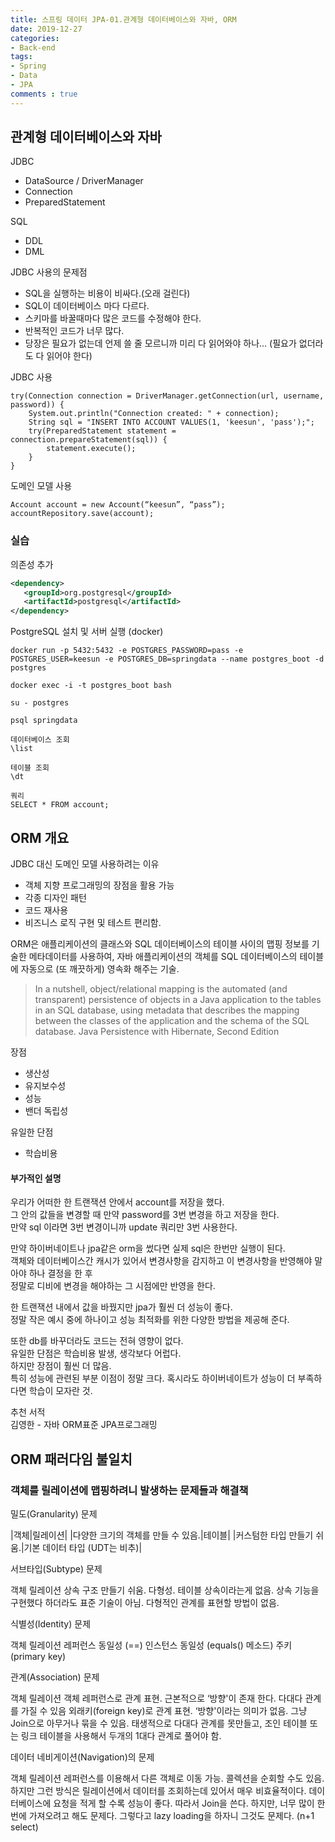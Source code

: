 ```yaml
---
title: 스프링 데이터 JPA-01.관계형 데이터베이스와 자바, ORM 
date: 2019-12-27
categories: 
- Back-end
tags:
- Spring 
- Data
- JPA
comments : true
---
```


## 관계형 데이터베이스와 자바
JDBC
- DataSource / DriverManager
- Connection
- PreparedStatement

SQL
- DDL
- DML

JDBC 사용의 문제점
- SQL을 실행하는 비용이 비싸다.(오래 걸린다)
- SQL이 데이터베이스 마다 다르다.
- 스키마를 바꿀때마다 많은 코드를 수정해야 한다.
- 반복적인 코드가 너무 많다.
- 당장은 필요가 없는데 언제 쓸 줄 모르니까 미리 다 읽어와야 하나... (필요가 없더라도 다 읽어야 한다)

JDBC 사용
~~~
try(Connection connection = DriverManager.getConnection(url, username, password)) {
    System.out.println("Connection created: " + connection);
    String sql = "INSERT INTO ACCOUNT VALUES(1, 'keesun', 'pass');";
    try(PreparedStatement statement = connection.prepareStatement(sql)) {
        statement.execute();
    }
}
~~~


도메인 모델 사용
~~~
Account account = new Account(“keesun”, “pass”);
accountRepository.save(account);
~~~

### 실습
의존성 추가 
~~~xml
<dependency>
   <groupId>org.postgresql</groupId>
   <artifactId>postgresql</artifactId>
</dependency>
~~~
PostgreSQL 설치 및 서버 실행 (docker)
~~~
docker run -p 5432:5432 -e POSTGRES_PASSWORD=pass -e POSTGRES_USER=keesun -e POSTGRES_DB=springdata --name postgres_boot -d postgres

docker exec -i -t postgres_boot bash

su - postgres

psql springdata

데이터베이스 조회
\list

테이블 조회
\dt

쿼리
SELECT * FROM account;
~~~


## ORM 개요

JDBC 대신 도메인 모델 사용하려는 이유
- 객체 지향 프로그래밍의 장점을 활용 가능
- 각종 디자인 패턴
- 코드 재사용
- 비즈니스 로직 구현 및 테스트 편리함.

ORM은 애플리케이션의 클래스와 SQL 데이터베이스의 테이블 사이의 맵핑 정보를 기술한 메타데이터를 사용하여, 자바 애플리케이션의 객체를 SQL 데이터베이스의 테이블에 자동으로 (또 깨끗하게) 영속화 해주는 기술.

>In a nutshell, object/relational mapping is the automated (and transparent) persistence of objects in a Java application to the tables in an SQL database, using metadata that describes the mapping between the classes of the application and the schema of the SQL database.
Java Persistence with Hibernate, Second Edition


장점
- 생산성
- 유지보수성
- 성능
- 밴더 독립성

유일한 단점
- 학습비용


#### 부가적인 설명         
우리가 어떠한 한 트랜잭션 안에서 account를 저장을 했다.       
그 안의 값들을 변경할 때 만약 password를 3번 변경을 하고 저장을 한다.       
만약 sql 이라면 3번 변경이니까 update 쿼리만 3번 사용한다.         

만약 하이버네이트나 jpa같은 orm을 썼다면 실제 sql은 한번만 실행이 된다.          
객체와 데이터베이스간 캐시가 있어서 변경사항을 감지하고 이 변경사항을 반영해야 말아야 하나 결정을 한 후               
정말로 디비에 변경을 해야하는 그 시점에만 반영을 한다.     

한 트랜잭션 내에서 값을 바꿨지만 jpa가 훨씬 더 성능이 좋다.          
정말 작은 예시 중에 하나이고 성능 최적화를 위한 다양한 방법을 제공해 준다.  

또한 db를 바꾸더라도 코드는 전혀 영향이 없다.      
유일한 단점은 학습비용 발생, 생각보다 어럽다.        
하지만 장점이 훨씬 더 많음.        
특히 성능에 관련된 부분 이점이 정말 크다. 혹시라도 하이버네이트가 성능이 더 부족하다면 학습이 모자란 것.      

추천 서적          
김영한 - 자바 ORM표준 JPA프로그래밍      



## ORM 패러다임 불일치

### 객체를 릴레이션에 맵핑하려니 발생하는 문제들과 해결책

밀도(Granularity) 문제

|객체|릴레이션|
|다양한 크기의 객체를 만들 수 있음.|테이블|
|커스텀한 타입 만들기 쉬움.|기본 데이터 타입 (UDT는 비추)|



서브타입(Subtype) 문제

객체
릴레이션
상속 구조 만들기 쉬움.
다형성.
테이블 상속이라는게 없음.
상속 기능을 구현했다 하더라도 표준 기술이 아님.
다형적인 관계를 표현할 방법이 없음.

식별성(Identity) 문제

객체
릴레이션
레퍼런스 동일성 (==)
인스턴스 동일성 (equals() 메소드)
주키 (primary key)

관계(Association) 문제

객체
릴레이션
객체 레퍼런스로 관계 표현.
근본적으로 ‘방향'이 존재 한다.
다대다 관계를 가질 수 있음
외래키(foreign key)로 관계 표현.
‘방향'이라는 의미가 없음. 그냥 Join으로 아무거나 묶을 수 있음.
태생적으로 다대다 관계를 못만들고, 조인 테이블 또는 링크 테이블을 사용해서 두개의 1대다 관계로 풀어야 함. 

데이터 네비게이션(Navigation)의 문제

객체
릴레이션
레퍼런스를 이용해서 다른 객체로 이동 가능.
콜렉션을 순회할 수도 있음.
하지만 그런 방식은 릴레이션에서 데이터를 조회하는데 있어서 매우 비효율적이다.
데이터베이스에 요청을 적게 할 수록 성능이 좋다. 따라서 Join을 쓴다.
하지만, 너무 많이 한번에 가져오려고 해도 문제다.
그렇다고 lazy loading을 하자니 그것도 문제다. (n+1 select)

